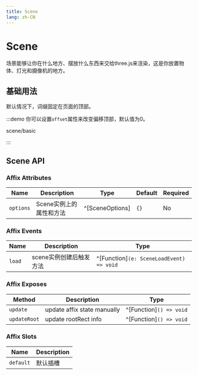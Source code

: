 ```yaml
---
title: Scene
lang: zh-CN
---
```


# Scene

场景能够让你在什么地方、摆放什么东西来交给three.js来渲染，这是你放置物体、灯光和摄像机的地方。
## 基础用法

默认情况下，词缀固定在页面的顶部。

:::demo 你可以设置`offset`属性来改变偏移顶部，默认值为0。

scene/basic

:::


## Scene API

### Affix Attributes

| Name      | Description             | Type            | Default | Required |
| --------- | ----------------------- | --------------- | ------- | -------- |
| `options` | Scene实例上的属性和方法 | ^[SceneOptions] | `{}`    | No       |


### Affix Events

| Name   | Description             | Type                                     |
| ------ | ----------------------- | ---------------------------------------- |
| `load` | scene实例创建后触发方法 | ^[Function]`(e: SceneLoadEvent) => void` |

### Affix Exposes

| Method       | Description                 | Type                    |
| ------------ | --------------------------- | ----------------------- |
| `update`     | update affix state manually | ^[Function]`() => void` |
| `updateRoot` | update rootRect info        | ^[Function]`() => void` |

### Affix Slots

| Name      | Description |
| --------- | ----------- |
| `default` | 默认插槽    |
